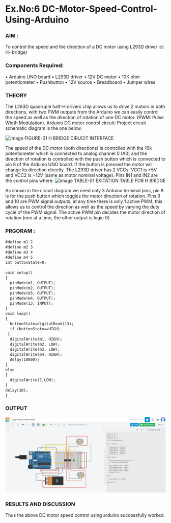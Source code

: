 # Ex.No:6 DC-Motor-Speed-Control-Using-Arduino
### AIM : 
To control the speed and the direction of a DC motor using L293D driver ic( H- bridge)

### Components Required:
•	Arduino UNO board
•	L293D driver
•	12V DC motor
•	10K ohm potentiometer
•	Pushbutton
•	12V source
•	Breadboard
•	Jumper wires
### THEORY 
The L293D quadruple half-H drivers chip allows us to drive 2 motors in both directions, with two PWM outputs from the Arduino we can easily control the speed as well as the direction of rotation of one DC motor. (PWM: Pulse Width Modulation).
Arduino DC motor control circuit:
Project circuit schematic diagram is the one below.

![image](https://user-images.githubusercontent.com/36288975/167763051-b230c183-afc5-46f2-ba95-0f95e10dd6c9.png)
FIGURE-01 H BRIDGE CIRUCIT INTERFACE 
 
The speed of the DC motor (both directions) is controlled with the 10k potentiometer which is connected to analog channel 0 (A0) and the direction of rotation is controlled with the push button which is connected to pin 8 of the Arduino UNO board. If the button is pressed the motor will change its direction directly.
The L293D driver has 2 VCCs: VCC1 is +5V and VCC2 is +12V (same as motor nominal voltage). Pins IN1 and IN2 are the control pins where:
![image](https://user-images.githubusercontent.com/36288975/167763120-1421c2c5-8381-49eb-b376-03f6e1113b7a.png)
TABLE-01 EXITATION TABLE FOR H BRIDGE 

As shown in the circuit diagram we need only 3 Arduino terminal pins, pin 8 is for the push button which toggles the motor direction of rotation. Pins 9 and 10 are PWM signal outputs, at any time there is only 1 active PWM, this allows us to control the direction as well as the speed by varying the duty cycle of the PWM signal. The active PWM pin decides the motor direction of rotation (one at a time, the other output is logic 0).

### PRGORAM :
```
#define m1 2
#define m2 3
#define m3 4
#define m4 5
int buttonState=0;  

void setup()
{
  pinMode(m1, OUTPUT);
  pinMode(m2, OUTPUT);
  pinMode(m3, OUTPUT);
  pinMode(m4, OUTPUT);
  pinMode(13, INPUT);
}
void loop()
{
  buttonState=digitalRead(13);
  if (buttonState==HIGH)
 {
  digitalWrite(m1, HIGH);
  digitalWrite(m2, LOW);
  digitalWrite(m3, LOW);
  digitalWrite(m4, HIGH);
  delay(10000);
}
else
{
  digitalWrite(7,LOW);
}
delay(10);
}
```

### OUTPUT

![output](./img.png)

### RESULTS AND DISCUSSION 

Thus the above DC motor speed control using arduino successfully worked.
